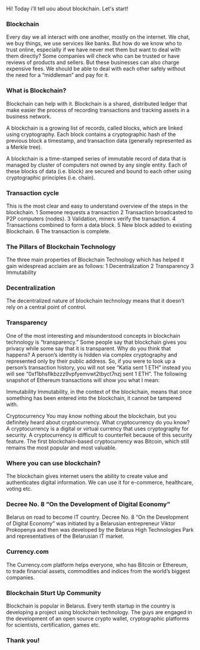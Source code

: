 Hi! 
Today i'll tell uou about blockchain. Let's start!

### Blockchain 
Every day we all interact with one another, mostly on the internet. We chat, we buy things, we use services like banks. But how do we know who to trust online, especially if we have never met them but want to deal with them directly? 
Some companies will check who can be trusted or have reviews of products and sellers. But these businesses can also charge expensive fees. We should be able to deal with each other safely without the need for a “middleman” and pay for it. 

### What is Blockchain? 
Blockchain can help with it.
Blockchain is a shared, distributed ledger that make easier the process of recording transactions and tracking assets in a business network.

A blockchain is a growing list of records, called blocks, which are linked using cryptography. Each block contains a cryptographic hash of the previous block a timestamp, and transaction data (generally represented as a Merkle tree).

A blockchain is  a time-stamped series of immutable record of data that is managed by cluster of computers not owned by any single entity. Each of these blocks of data (i.e. block) are secured and bound to each other using cryptographic principles (i.e. chain).

### Transaction cycle
This is the most clear and easy to understand overview of the steps in the blockchain.
1 Someone requests a transaction
2 Transaction broadcasted to P2P computers (nodes).
3 Validation, miners verify the transaction.
4 Transactions combined to form a data block.
5 New block added to existing Blockchain.
6 The transaction is complete.

### The Pillars of Blockchain Technology
The three main properties of Blockchain Technology which has helped it gain widespread acclaim are as follows:
1 Decentralization
2 Transparency
3 Immutability


### Decentralization
The decentralized nature of blockchain technology means that it doesn’t rely on a central point of control.

### Transparency 
One of the most interesting and misunderstood concepts in blockchain technology is “transparency.” Some people say that blockchain gives you privacy while some say that it is transparent. Why do you think that happens?
A person’s identity is hidden via complex cryptography and represented only by their public address. So, if you were to look up a person’s transaction history, you will not see “Katia sent 1 ETH” instead you will see “0xf1bhsflkbzzz9vpfyemvwt2tbyct7nzj sent 1 ETH”.
The following snapshot of Ethereum transactions will show you what I mean:

Immutability
Immutability, in the context of the blockchain, means that once something has been entered into the blockchain, it cannot be tampered with.

Cryptocurrency
You may know nothing about the blockchain, but you definitely heard about cryptocurrency.
What cryptocurrency do you know?
A cryptocurrency is a digital or virtual currency that uses cryptography for security. A cryptocurrency is difficult to counterfeit because of this security feature. 
The first blockchain-based cryptocurrency was Bitcoin, which still remains the most popular and most valuable.


### Where you can use blockchain?
The blockchain gives internet users the ability to create value and authenticates digital information. We can use it for e-commerce, healthcare, voting etc.

### Decree No. 8 “On the Development of Digital Economy”
Belarus on road to become IT country. 
Decree No. 8 “On the Development of Digital Economy”  was initiated by a Belarusian entrepreneur Viktor Prokopenya and then was developed by the Belarus High Technologies Park and representatives of the Belarusian IT market.

### Currency.com 
The Currency.com platform helps everyone, who has Bitcoin or Ethereum, to trade financial assets, commodities and indices from the world’s biggest companies. 

### Blockchain Sturt Up Community
Blockchain is popular in Belarus. 
Every tenth startup in the country is developing a project using blockchain technology. 
The guys are engaged in the development of an open source crypto wallet, cryptographic platforms for scientists, certification, games etc.

### Thank you!
